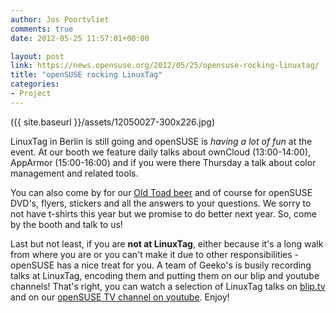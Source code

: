 ```yaml
---
author: Jos Poortvliet
comments: true
date: 2012-05-25 11:57:01+00:00

layout: post
link: https://news.opensuse.org/2012/05/25/opensuse-rocking-linuxtag/
title: "openSUSE rocking LinuxTag"
categories:
- Project
---
```

({{ site.baseurl }}/assets/12050027-300x226.jpg)

LinuxTag in Berlin is still going and openSUSE is _having a lot of fun_ at the event. At our booth we feature daily talks about ownCloud (13:00-14:00), AppArmor (15:00-16:00) and if you were there Thursday a talk about color management and related tools.

You can also come by for our [Old Toad beer](http://en.opensuse.org/openSUSE:Beer) and of course for openSUSE DVD's, flyers, stickers and all the answers to your questions. We sorry to not have t-shirts this year but we promise to do better next year. So, come by the booth and talk to us!

Last but not least, if you are **not at LinuxTag**, either because it's a long walk from where you are or you can't make it due to other responsibilities - openSUSE has a nice treat for you. A team of Geeko's is busily recording talks at LinuxTag, encoding them and putting them on our blip and youtube channels! That's right, you can watch a selection of LinuxTag talks on [blip.tv](http://blip.tv/opensuse) and on our [openSUSE TV channel on youtube](http://www.youtube.com/user/opensusetv). Enjoy!

		
